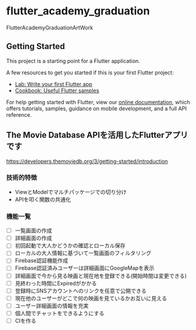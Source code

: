 # flutter_academy_graduation

FlutterAcademyGraduationArtWork

## Getting Started

This project is a starting point for a Flutter application.

A few resources to get you started if this is your first Flutter project:

- [Lab: Write your first Flutter app](https://flutter.dev/docs/get-started/codelab)
- [Cookbook: Useful Flutter samples](https://flutter.dev/docs/cookbook)

For help getting started with Flutter, view our
[online documentation](https://flutter.dev/docs), which offers tutorials,
samples, guidance on mobile development, and a full API reference.

## The Movie Database APIを活用したFlutterアプリです


https://developers.themoviedb.org/3/getting-started/introduction

### 技術的特徴

- ViewとModelでマルチパッケージでの切り分け
- APIを叩く関数の共通化

### 機能一覧

- [ ] 一覧画面の作成
- [ ] 詳細画面の作成
- [ ] 初回起動で大人かどうかの確認とローカル保存
- [ ] ローカルの大人情報に基づいて一覧画面のフィルタリング
- [ ] Firebase認証機能作成
- [ ] Firebase認証済みユーザーは詳細画面にGoogleMapを表示
- [ ] 詳細画面で今から見る映画と現在地を登録できる(開始時間は変更できる)
- [ ] 見終わった時間にExpiredがかかる
- [ ] 登録時にSNSアカウントへのリンクを任意で公開できる
- [ ] 現在他のユーザーがどこで何の映画を見ているかお互いに見える
- [ ] ユーザー詳細画面の情報を充実
- [ ] 個人間でチャットをできるようにする
- [ ] CIを作る
